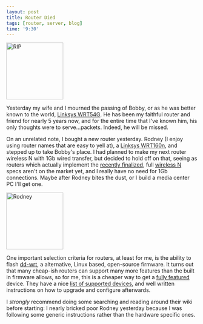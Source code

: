 ```yaml
---
layout: post
title: Router Died
tags: [router, server, blog]
time: '9:30'
---
```


<img class="img_right" src="http://greymaple.com/~rochester/product_images/WRT54GL.jpg" title="RIP" width="150" height="150" />

Yesterday my wife and I mourned the passing of Bobby, or as he was better known to the world, [Linksys WRT54G].  He has been my faithful router and friend for nearly 5 years now, and for the entire time that I've known him, his only thoughts were to serve...packets.  Indeed, he will be missed.

On an unrelated note, I bought a new router yesterday.  Rodney (I enjoy using router names that are easy to yell at), a [Linksys WRT160n], and stepped up to take Bobby's place.  I had planned to make my next router wireless N with 1Gb wired transfer, but decided to hold off on that, seeing as routers which actually implement the [recently finalized], full [wireless N] specs aren't on the market yet, and I really have no need for 1Gb connections.  Maybe after Rodney bites the dust, or I build a media center PC I'll get one.

<img class="img_left" src="http://www.noadapterneeded.com/images/linksys-wireless-router.jpg" title="Rodney" width="150" height="150" />

One important selection criteria for routers, at least for me, is the ability to flash [dd-wrt], a alternative, Linux based, open-source firmware.  It turns out that many cheap-ish routers can support many more features than the built in firmware allows, so for me, this is a cheaper way to get a [fully featured] device.  They have a nice [list of supported devices], and well written instructions on how to upgrade and configure afterwards.

I *strongly* recommend doing some searching and reading around their wiki before starting: I nearly bricked poor Rodney yesterday because I was following some generic instructions rather than the hardware specific ones.

[Linksys WRT54G]:http://www.linksys.com/servlet/Satellite?c=L_Product_C2&childpagename=US%2FLayout&cid=1149562300349&pagename=Linksys%2FCommon%2FVisitorWrapper

[Linksys WRT160n]:http://www.linksysbycisco.com/US/en/products/WRT160N

[recently finalized]:http://www.engadget.com/2009/09/12/its-official-802-11n-standard-finalized-after-a-mere-seven-yea/

[wireless N]:http://en.wikipedia.org/wiki/IEEE_802.11n-2009

[dd-wrt]:http://dd-wrt.com/site/content/about

[fully featured]:http://www.dd-wrt.com/wiki/index.php/What_is_DD-WRT%3F#File_Versions

[list of supported devices]:http://dd-wrt.com/site/support/router-database

